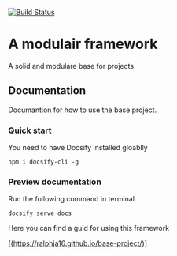 [![Build Status](https://travis-ci.org/ralphja16/base-project.svg?branch=development)](https://travis-ci.org/ralphja16/base-project)

# A modulair framework

A solid and modulare base for projects

## Documentation

Documantion for how to use the base project.

### Quick start

You need to have Docsify installed gloablly

    npm i docsify-cli -g

### Preview documentation

Run the following command in terminal

    docsify serve docs

Here you can find a guid for using this framework

[(https://ralphja16.github.io/base-project/)]
